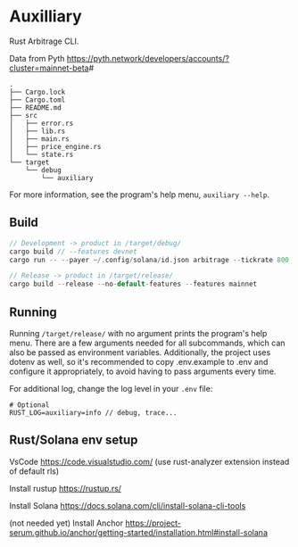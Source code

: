 # Auxilliary

Rust Arbitrage CLI.

Data from Pyth <https://pyth.network/developers/accounts/?cluster=mainnet-beta>#

```text
.
├── Cargo.lock
├── Cargo.toml
├── README.md
├── src
│   ├── error.rs
│   ├── lib.rs
│   ├── main.rs
│   ├── price_engine.rs
│   └── state.rs
└── target
    └── debug
        └── auxiliary
```

For more information, see the program's help menu, `auxiliary --help`.

## Build

```Rust
// Development -> product in /target/debug/
cargo build // --features devnet
cargo run -- --payer ~/.config/solana/id.json arbitrage --tickrate 800 // ms

// Release -> product in /target/release/
cargo build --release --no-default-features --features mainnet 
```

## Running

Running `/target/release/` with no argument prints the program's help menu.
There are a few arguments needed for all subcommands, which can also be passed as environment variables.
Additionally, the project uses dotenv as well, so it's recommended to copy .env.example to .env and configure it appropriately, to avoid having to pass arguments every time.

For additional log, change the log level in your `.env` file:

```env
# Optional
RUST_LOG=auxiliary=info // debug, trace...
```

## Rust/Solana env setup

VsCode <https://code.visualstudio.com/> (use rust-analyzer extension instead of default rls)

Install rustup <https://rustup.rs/>

Install Solana <https://docs.solana.com/cli/install-solana-cli-tools>

(not needed yet)
Install Anchor <https://project-serum.github.io/anchor/getting-started/installation.html#install-solana>
